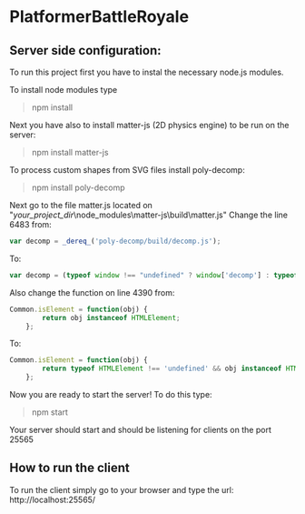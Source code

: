 # PlatformerBattleRoyale

## Server side configuration:

To run this project first you have to instal the necessary node.js modules.

To install node modules type
> npm install

Next you have also to install matter-js (2D physics engine)  to be run on the server:
> npm install matter-js

To process custom shapes from SVG files install poly-decomp:
> npm install poly-decomp

Next go to the file matter.js located on "_your_project_dir_\node_modules\matter-js\build\matter.js"
Change the line 6483 from:

```javascript
var decomp = _dereq_('poly-decomp/build/decomp.js');
```
 To:
 
```javascript
var decomp = (typeof window !== "undefined" ? window['decomp'] : typeof global !== "undefined" ? global['decomp'] : null);
```

Also change the function on line 4390 from:

```javascript
Common.isElement = function(obj) {
        return obj instanceof HTMLElement;
    };
```

To:

```javascript
Common.isElement = function(obj) {
        return typeof HTMLElement !== 'undefined' && obj instanceof HTMLElement;
    };
```
    
Now you are ready to start the server! To do this type:
> npm start

Your server should start and should be listening for clients on the port 25565

## How to run the client

To run the client simply go to your browser and type the url:
http://localhost:25565/
